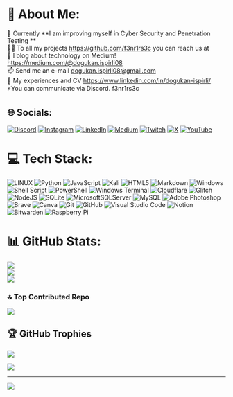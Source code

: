 # 💫 About Me:
🌱 Currently **I am improving myself in Cyber ​​Security and Penetration Testing **<br>👨‍💻 To all my projects https://github.com/f3nr1rs3c you can reach us at<br>📝 I blog about technology on Medium! https://medium.com/@dogukan.ispirli08<br>📫 Send me an e-mail dogukan.ispirli08@gmail.com<br>📄 My experiences and CV https://www.linkedin.com/in/dogukan-ispirli/<br>⚡You can communicate via Discord. f3nr1rs3c


## 🌐 Socials:
[![Discord](https://img.shields.io/badge/Discord-%237289DA.svg?logo=discord&logoColor=white)](https://discord.gg/366269130850041856) [![Instagram](https://img.shields.io/badge/Instagram-%23E4405F.svg?logo=Instagram&logoColor=white)](https://instagram.com/dogukan.ispirli) [![LinkedIn](https://img.shields.io/badge/LinkedIn-%230077B5.svg?logo=linkedin&logoColor=white)](https://linkedin.com/in/dogukan-ispirli) [![Medium](https://img.shields.io/badge/Medium-12100E?logo=medium&logoColor=white)](https://medium.com/@dogukan.ispirli) [![Twitch](https://img.shields.io/badge/Twitch-%239146FF.svg?logo=Twitch&logoColor=white)](https://twitch.tv/f3nr1rs3c) [![X](https://img.shields.io/badge/X-black.svg?logo=X&logoColor=white)](https://x.com/dogukantispirli) [![YouTube](https://img.shields.io/badge/YouTube-%23FF0000.svg?logo=YouTube&logoColor=white)](https://youtube.com/@UCMd3vznbsm01maDLJRJrRXw) 

# 💻 Tech Stack:
![LINUX](https://img.shields.io/badge/Linux-FCC624?style=for-the-badge&logo=linux&logoColor=black) ![Python](https://img.shields.io/badge/python-3670A0?style=for-the-badge&logo=python&logoColor=ffdd54) ![JavaScript](https://img.shields.io/badge/javascript-%23323330.svg?style=for-the-badge&logo=javascript&logoColor=%23F7DF1E) ![Kali](https://img.shields.io/badge/Kali-268BEE?style=for-the-badge&logo=kalilinux&logoColor=white) ![HTML5](https://img.shields.io/badge/html5-%23E34F26.svg?style=for-the-badge&logo=html5&logoColor=white) ![Markdown](https://img.shields.io/badge/markdown-%23000000.svg?style=for-the-badge&logo=markdown&logoColor=white) ![Windows](https://img.shields.io/badge/Windows-0078D6?style=for-the-badge&logo=windows&logoColor=white) ![Shell Script](https://img.shields.io/badge/shell_script-%23121011.svg?style=for-the-badge&logo=gnu-bash&logoColor=white) ![PowerShell](https://img.shields.io/badge/PowerShell-%235391FE.svg?style=for-the-badge&logo=powershell&logoColor=white) ![Windows Terminal](https://img.shields.io/badge/Windows%20Terminal-%234D4D4D.svg?style=for-the-badge&logo=windows-terminal&logoColor=white) ![Cloudflare](https://img.shields.io/badge/Cloudflare-F38020?style=for-the-badge&logo=Cloudflare&logoColor=white) ![Glitch](https://img.shields.io/badge/glitch-%233333FF.svg?style=for-the-badge&logo=glitch&logoColor=white) ![NodeJS](https://img.shields.io/badge/node.js-6DA55F?style=for-the-badge&logo=node.js&logoColor=white) ![SQLite](https://img.shields.io/badge/sqlite-%2307405e.svg?style=for-the-badge&logo=sqlite&logoColor=white) ![MicrosoftSQLServer](https://img.shields.io/badge/Microsoft%20SQL%20Server-CC2927?style=for-the-badge&logo=microsoft%20sql%20server&logoColor=white) ![MySQL](https://img.shields.io/badge/mysql-4479A1.svg?style=for-the-badge&logo=mysql&logoColor=white) ![Adobe Photoshop](https://img.shields.io/badge/adobe%20photoshop-%2331A8FF.svg?style=for-the-badge&logo=adobe%20photoshop&logoColor=white) ![Brave](https://img.shields.io/badge/Brave-FB542B?style=for-the-badge&logo=Brave&logoColor=white) ![Canva](https://img.shields.io/badge/Canva-%2300C4CC.svg?style=for-the-badge&logo=Canva&logoColor=white) ![Git](https://img.shields.io/badge/git-%23F05033.svg?style=for-the-badge&logo=git&logoColor=white) ![GitHub](https://img.shields.io/badge/github-%23121011.svg?style=for-the-badge&logo=github&logoColor=white) ![Visual Studio Code](https://img.shields.io/badge/Visual%20Studio%20Code-0078d7.svg?style=for-the-badge&logo=visual-studio-code&logoColor=white) ![Notion](https://img.shields.io/badge/Notion-%23000000.svg?style=for-the-badge&logo=notion&logoColor=white) ![Bitwarden](https://img.shields.io/badge/bitwarden-%23175DDC.svg?style=for-the-badge&logo=bitwarden&logoColor=white) ![Raspberry Pi](https://img.shields.io/badge/-RaspberryPi-C51A4A?style=for-the-badge&logo=Raspberry-Pi)
# 📊 GitHub Stats:
![](https://github-readme-stats.vercel.app/api?username=f3nr1rs3c&theme=radical&hide_border=false&include_all_commits=true&count_private=false)<br/>
![](https://github-readme-streak-stats.herokuapp.com/?user=f3nr1rs3c&theme=radical&hide_border=false)<br/>
![](https://github-readme-stats.vercel.app/api/top-langs/?username=f3nr1rs3c&theme=radical&hide_border=false&include_all_commits=true&count_private=false&layout=compact)

### 🔝 Top Contributed Repo
![](https://github-contributor-stats.vercel.app/api?username=f3nr1rs3c&limit=5&theme=radical&combine_all_yearly_contributions=true)

## 🏆 GitHub Trophies
![](https://github-profile-trophy.vercel.app/?username=f3nr1rs3c&theme=radical&no-frame=false&no-bg=false&margin-w=4)

[![](https://visitcount.itsvg.in/api?id=f3nr1rs3c&icon=1&color=4)](https://visitcount.itsvg.in)

---
[![](https://visitcount.itsvg.in/api?id=f3nr1rs3c&icon=1&color=4)](https://visitcount.itsvg.in)

<!-- Proudly created with GPRM ( https://gprm.itsvg.in ) -->
